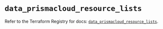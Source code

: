 # `data_prismacloud_resource_lists`

Refer to the Terraform Registry for docs: [`data_prismacloud_resource_lists`](https://registry.terraform.io/providers/paloaltonetworks/prismacloud/1.7.0/docs/data-sources/resource_lists).
